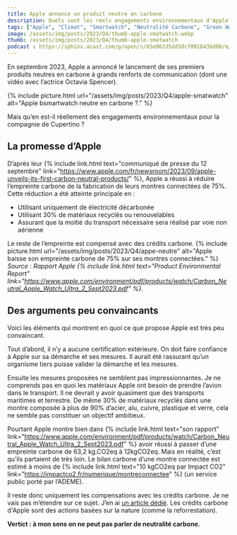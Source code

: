 ```yaml
---
title: Apple annonce un produit neutre en carbone
description: Quels sont les réels engagements environnementaux d'Apple ?
tags: ["Apple", "Climat", "Smartwatch", "Neutralité Carbone", "Green Washing"]
image: /assets/img/posts/2023/Q4/thumb-apple-smatwatch.webp
thumb: /assets/img/posts/2023/Q4/thumb-apple-smatwatch
podcast : https://sphinx.acast.com/p/open/s/65e06335dd3dcf001643bd06/e/65e9dce57be81800186e03d0/media.mp3
---
```


En septembre 2023, Apple a annoncé le lancement de ses premiers produits neutres en carbone à grands renforts de communication (dont une vidéo avec l’actrice Octavia Spencer).

{% include picture.html 
    url="/assets/img/posts/2023/Q4/apple-smatwatch"
    alt="Apple bsmartwatch neutre en carbone ?."
 %}

Mais qu’en est-il réellement des engagements environnementaux pour la compagnie de Cupertino ?


## La promesse d’Apple

D’après leur {% include link.html text="communiqué de presse du 12 septembre" link="https://www.apple.com/fr/newsroom/2023/09/apple-unveils-its-first-carbon-neutral-products/" %}, Apple a réussi à réduire l’empreinte carbone de la fabrication de leurs montres connectées de 75%. Cette réduction a été atteinte principale en :

- Utilisant uniquement de électricité décarbonée
- Utilisant 30% de matériaux recyclés ou renouvelables
- Assurant que la moitié du transport nécessaire sera réalisé par voie non aérienne

Le reste de l’empreinte est compensé avec des crédits carbone.
{% include picture.html 
    url="/assets/img/posts/2023/Q4/appe-neutre"
    alt="Apple baisse son empreinte carbone de 75% sur ses montres connectées."
 %}
*Source : Rapport Apple {% include link.html text="Product Environmental Report" link="https://www.apple.com/environment/pdf/products/watch/Carbon_Neutral_Apple_Watch_Ultra_2_Sept2023.pdf" %}.*


## Des arguments peu convaincants

Voici les éléments qui montrent en quoi ce que propose Apple est très peu convaincant.

Tout d’abord, il n’y a aucune certification extérieure. On doit faire confiance à Apple sur sa démarche et ses mesures. Il aurait été rassurant qu’un organisme tiers puisse valider la démarche et les mesures.

Ensuite les mesures proposées ne semblent pas impressionnantes. Je ne comprends pas en quoi les matériaux Apple ont besoin de prendre l’avion dans le transport. Il ne devrait y avoir quasiment que des transports maritimes et terrestre. De même 30% de matériaux recyclés dans une montre composée à plus de 90% d’acier, alu, cuivre, plastique et verre, cela ne semble pas constituer un objectif ambitieux.

Pourtant Apple montre bien dans {% include link.html text="son rapport" link="https://www.apple.com/environment/pdf/products/watch/Carbon_Neutral_Apple_Watch_Ultra_2_Sept2023.pdf" %} avoir réussi à passer d’une empreinte carbone de 63,2 kg.CO2eq à 12kgCO2eq. Mais en réalité, c’est qu’ils partaient de très loin. Le bilan carbone d’une montre connectée est estimé à moins de {% include link.html text="10 kgCO2eq par Impact CO2" link="https://impactco2.fr/numerique/montreconnectee" %} (un service public porté par l’ADEME). 

Il reste donc uniquement les compensations avec les crédits carbone. Je ne vais pas m’étendre sur ce sujet. J’en ai [un article dédié](/blog/2023/10/16/credits-carbones-climat.html). Les crédits carbone d'Apple sont des actions basées sur la nature (comme la reforrestation).

**Vertict : à mon sens on ne peut pas parler de neutralité carbone.**